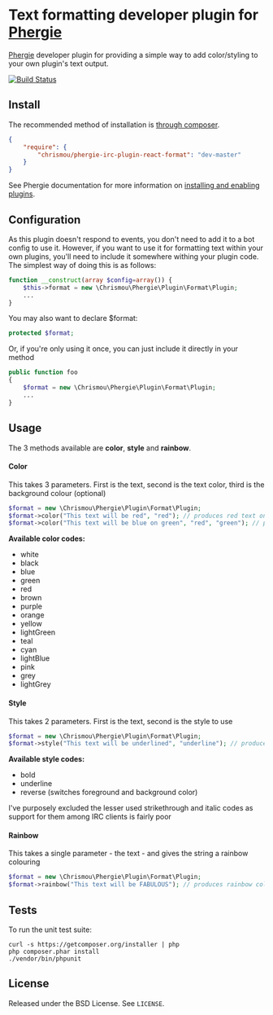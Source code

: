 # Text formatting developer plugin for [Phergie](http://github.com/phergie/phergie-irc-bot-react/)

[Phergie](http://github.com/phergie/phergie-irc-bot-react/) developer plugin for providing a simple way to add color/styling to your own plugin's text output.

[![Build Status](https://travis-ci.org/chrismou/phergie-irc-plugin-react-format.svg)](https://travis-ci.org/chrismou/phergie-irc-plugin-react-format)

## Install

The recommended method of installation is [through composer](http://getcomposer.org).

```JSON
{
    "require": {
        "chrismou/phergie-irc-plugin-react-format": "dev-master"
    }
}
```

See Phergie documentation for more information on
[installing and enabling plugins](https://github.com/phergie/phergie-irc-bot-react/wiki/Usage#plugins).

## Configuration
As this plugin doesn't respond to events, you don't need to add it to a bot config to use it.  However, if you want to use it for formatting text within your own
plugins, you'll need to include it somewhere withing your plugin code.  The simplest way of doing this is as follows:

```php
function __construct(array $config=array()) {
    $this->format = new \Chrismou\Phergie\Plugin\Format\Plugin;
    ...
}
```
You may also want to declare $format:

```php
protected $format;
```

Or, if you're only using it once, you can just include it directly in your method
```php
public function foo
{
    $format = new \Chrismou\Phergie\Plugin\Format\Plugin;
    ...
}
```

## Usage

The 3 methods available are **color**, **style** and **rainbow**.

#### Color
This takes 3 parameters.  First is the text, second is the text color, third is the background colour (optional)

```php
$format = new \Chrismou\Phergie\Plugin\Format\Plugin;
$format->color("This text will be red", "red"); // produces red text on the default background colour
$format->color("This text will be blue on green", "red", "green"); // produces red text on a green background
```

**Available color codes:**
* white
* black
* blue
* green
* red
* brown
* purple
* orange
* yellow
* lightGreen
* teal
* cyan
* lightBlue
* pink
* grey
* lightGrey


#### Style
This takes 2 parameters.  First is the text, second is the style to use

```php
$format = new \Chrismou\Phergie\Plugin\Format\Plugin;
$format->style("This text will be underlined", "underline"); // produces underlined text
```

**Available style codes:**
* bold
* underline
* reverse (switches foreground and background color)

I've purposely excluded the lesser used strikethrough and italic codes as support for them among IRC clients is fairly poor

#### Rainbow
This takes a single parameter - the text - and gives the string a rainbow colouring
```php
$format = new \Chrismou\Phergie\Plugin\Format\Plugin;
$format->rainbow("This text will be FABULOUS"); // produces rainbow coloured text
```

## Tests

To run the unit test suite:

```
curl -s https://getcomposer.org/installer | php
php composer.phar install
./vendor/bin/phpunit
```

## License

Released under the BSD License. See `LICENSE`.
